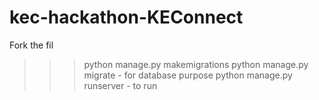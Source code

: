 # kec-hackathon-KEConnect

Fork the fil <br>

>>> python manage.py makemigrations
>>> python manage.py migrate  -  for database purpose
>>> python manage.py runserver  -  to run
